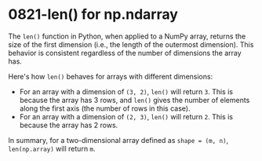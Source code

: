 # 0821-len() for np.ndarray

The `len()` function in Python, when applied to a NumPy array, returns the size of the first dimension (i.e., the length of the outermost dimension). This behavior is consistent regardless of the number of dimensions the array has.

Here's how `len()` behaves for arrays with different dimensions:

* For an array with a dimension of `(3, 2)`, `len()` will return `3`. This is because the array has 3 rows, and `len()` gives the number of elements along the first axis (the number of rows in this case).
* For an array with a dimension of `(2, 3)`, `len()` will return `2`. This is because the array has 2 rows.

In summary, for a two-dimensional array defined as `shape = (m, n)`, `len(np.array)` will return `m`.
